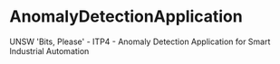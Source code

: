 # AnomalyDetectionApplication
UNSW 'Bits, Please' - ITP4 - Anomaly Detection Application for Smart Industrial Automation
